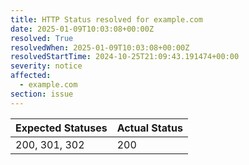 ```yaml
---
title: HTTP Status resolved for example.com
date: 2025-01-09T10:03:08+00:00Z
resolved: True
resolvedWhen: 2025-01-09T10:03:08+00:00Z
resolvedStartTime: 2024-10-25T21:09:43.191474+00:00
severity: notice
affected:
  - example.com
section: issue
---
```


| Expected Statuses | Actual Status  |
|-------------------|----------------|
| 200, 301, 302 | 200 |
